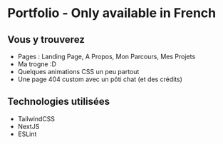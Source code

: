 # Portfolio - Only available in French

## Vous y trouverez
- Pages : Landing Page, A Propos, Mon Parcours, Mes Projets
- Ma trogne :D
- Quelques animations CSS un peu partout 
- Une page 404 custom avec un pôti chat (et des crédits)

## Technologies utilisées
- TailwindCSS
- NextJS
- ESLint